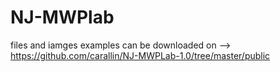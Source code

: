 # NJ-MWPlab

files and iamges examples can be downloaded on --> https://github.com/carallin/NJ-MWPLab-1.0/tree/master/public
